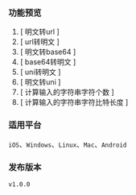 ### 功能预览
1. [ 明文转url ]
1. [ url转明文 ]
2. [ 明文转base64 ]
3. [ base64转明文 ]
4. [ uni转明文 ]
5. [ 明文转uni ]
6. [ 计算输入的字符串字符个数 ]
7. [ 计算输入的字符串字符比特长度 ]

### 适用平台
`iOS`、`Windows`、`Linux`、`Mac`、`Android`

### 发布版本
`v1.0.0`  
